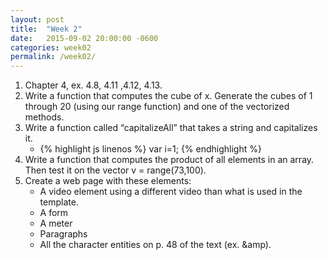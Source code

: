 ```yaml
---
layout: post
title:  "Week 2"
date:   2015-09-02 20:00:00 -0600
categories: week02
permalink: /week02/
---
```

1. Chapter 4, ex. 4.8, 4.11 ,4.12, 4.13.
2. Write a function that computes the cube of x. Generate the cubes of 1 through 20 (using our range function) and one of the vectorized methods.
3. Write a function called “capitalizeAll” that takes a string and capitalizes it.
    - {% highlight js linenos %}
var i=1;
{% endhighlight %}
4. Write a function that computes the product of all elements in an array.  Then test it on the vector v = range(73,100).
5. Create a web page with these elements:
    - A video element using a different video than what is used in the template.
    - A form
    - A meter
    - Paragraphs
    - All the character entities on p. 48 of the text (ex. &amp).

[img-01-a]: ../images/week01/01-a.png "Verify Server Running, Check status, verify phpinfo."
[img-01-b]: ../images/week01/01-helloWorld.png "Hello World Page"
[img-02]: ../images/week01/02-chrome.png "Chrome is running"
[chrome-devtools-shortcut]: https://developer.chrome.com/devtools/docs/shortcuts#opening-devtools
[kdzwinel]: https://github.com/kdzwinel
[so-thread]: http://stackoverflow.com/questions/18885409/how-do-i-clear-google-chrome-console-suggessions
[01-04]: ../assignments/01-04.html  "01-04"
